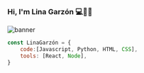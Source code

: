 ### Hi, I'm Lina Garzón 💻🧑‍💻

 ![banner](https://user-images.githubusercontent.com/118136883/230512986-45a58644-fc06-4198-8dea-3fe215ce2a99.png)
 ```js
 const LinaGarzón = {
     code:[Javascript, Python, HTML, CSS],
     tools: [React, Node],
 }
```
<!--
**linamgarzon/linamgarzon** is a ✨ _special_ ✨ repository because its `README.md` (this file) appears on your GitHub profile.

Here are some ideas to get you started:

- 🔭 I’m currently working on ...
- 🌱 I’m currently learning ...
- 👯 I’m looking to collaborate on ...
- 🤔 I’m looking for help with ...
- 💬 Ask me about ...
- 📫 How to reach me: ...
- 😄 Pronouns: ...
- ⚡ Fun fact: ...
-->
